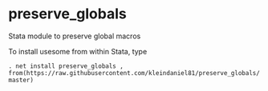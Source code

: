 # preserve_globals
Stata module to preserve global macros

To install usesome from within Stata, type

`. net install preserve_globals , from(https://raw.githubusercontent.com/kleindaniel81/preserve_globals/master)`
